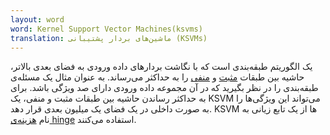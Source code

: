 ```yaml
---
layout: word
word: Kernel Support Vector Machines(ksvms)
translation: ماشین‌های بردار پشتیبانی (KSVMs)
---
```


یک الگوریتم طبقه‌بندی است که با نگاشت بردارهای داده ورودی به فضای بعدی بالاتر، حاشیه بین طبقات [مثبت](/p/positive_class) و [منفی](/n/negative_class) را به حداکثر می‌رساند. به عنوان مثال یک مسئله‌ی طبقه‌بندی را در نظر بگیرید که در آن مجموعه داده ورودی دارای صد ویژگی باشد. برای به حداکثر رساندن حاشیه بین طبقات مثبت و منفی، یک KSVM می‌تواند این ویژگی‌ها را به صورت داخلی در یک فضای یک میلیون بعدی قرار دهد. KSVM ها از یک تابع زیانی به نام [هزینه‌ی hinge](/h/hinge-loss) استفاده می‌کنند.
